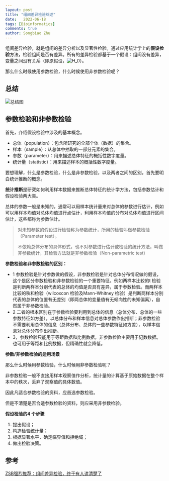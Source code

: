 ```yaml
---
layout: post
title: "组间差异检验综述"
date:   2022-06-18
tags: [Bioinformatics]
comments: true
author: Songbiao Zhu
---
```

组间差异检验，就是组间的差异分析以及显著性检验。通过应用统计学上的**假设检验**方法，检验组间是否有差异。所有的差异检验都基于一个假设：组间没有差异，变量之间没有关系（即原假设，![H_0](https://math.jianshu.com/math?formula=H_0)）。

那么什么时候使用参数检验，什么时候使用非参数检验呢？

## 总结

![总结图](https://upload-images.jianshu.io/upload_images/7600498-5027e602ff198e62.png?imageMogr2/auto-orient/strip|imageView2/2/w/1200)

## 参数检验和非参数检验

首先，介绍假设检验中涉及的基本概念。

- 总体（population）：包含所研究的全部个体（数据）的集合。
- 样本（sample）：从总体中抽取的一部分元素的集合。
- 参数（parameter）：用来描述总体特征的概括性数字度量。
- 统计量（statistic）：用来描述样本的概括性数字度量。

要想理解，什么是参数检验，什么是非参数检验，以及两者之间的区别，首先要明白统计推断的概念。

**统计推断**是研究如何利用样本数据来推断总体特征的统计学方法，包括参数估计和假设检验两大类。

总体的参数一般是未知的，通常可以用样本统计量来对总体的参数进行估计，例如可以用样本均值对总体均值进行点估计，利用样本均值的分布对总体均值进行区间估计，这些都称为参数估计。

> 对未知参数的假设进行检验称为参数统计，所用的检验叫做参数检验（Parameter test）。
>
> 不依赖总体分布的具体形式，也不对参数进行估计或检验的统计方法，叫做非参数统计，其检验方法就是非参数检验（Non-parametric test）

**参数检验和非参数检验的区别：**

- 1 参数检验是针对参数做的假设，非参数检验是针对总体分布情况做的假设，这个是区分参数检验和非参数检验的一个重要特征。例如两样本比较的t 检验是判断两样本分别代表的总体的均值是否具有差异，属于参数检验。而两样本比较的秩和检验（wilcoxcon 检验及Mann-Whitney 检验）是判断两样本分别代表的总体的位置有无差别（即两总体的变量值有无倾向性的未知偏离），自然属于非参数检验。
- 2 二者的根本区别在于参数检验要利用到总体的信息（总体分布、总体的一些参数特征如方差），以总体分布和样本信息对总体参数作出推断；非参数检验不需要利用总体的信息（总体分布、总体的一些参数特征如方差），以样本信息对总体分布作出推断。
- 3，参数检验只能用于等距数据和比例数据，非参数检验主要用于记数数据。也可用于等距和比例数据，但精确性就会降低。

**参数/非参数检验的适用场景**

那么什么时候用参数检验，什么时候用非参数检验呢？

非参数检验一般不直接用样本观察值作分析，统计量的计算基于原始数据在整个样本中的秩次，丢弃了观察值的具体数值。

因此凡适合参数检验的资料，应首选参数检验。

但是不清楚是否合适参数检验的资料，则应采用非参数检验。

**假设检验的4 个步骤**

1. 提出假设；
2. 构造检验统计量；
3. 根据显著水平，确定临界值和拒绝域；
4. 做出检验决策。

## 参考

[ZSB强烈推荐：组间差异检验，终于有人讲清楚了](https://www.jianshu.com/p/67be9b3806cd)